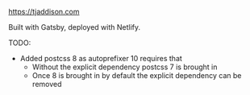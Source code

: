 https://tjaddison.com

Built with Gatsby, deployed with Netlify.

TODO:

- Added postcss 8 as autoprefixer 10 requires that
  - Without the explicit dependency postcss 7 is brought in
  - Once 8 is brought in by default the explicit dependency can be removed
